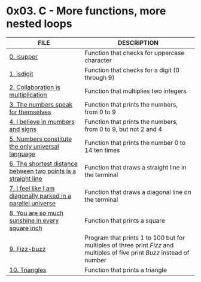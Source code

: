 # 0x03. C - More functions, more nested loops

FILE | DESCRIPTION
-----|-----
[0. isupper](./0-isupper.c) | Function that checks for uppercase character
[1. isdigit](./1-isdigit.c) | Function that checks for a digit (0 through 9)
[2. Collaboration is multiplication](./2-mul.c) | Function that multiplies two integers
[3. The numbers speak for themselves](./3-print_numbers.c) | Function that prints the numbers, from 0 to 9
[4. I believe in mumbers and signs](./4-print_most_numbers.c) | Function that prints the numbers, from 0 to 9, but not 2 and 4
[5. Numbers constitute the only universal language](./5-more_numbers.c) | Function that prints the number 0 to 14 ten times
[6. The shortest distance between two points is a straight line](./6-print_line.c) | Function that draws a straight line in the terminal
[7. I feel like I am diagonally parked in a parallel universe](./7-print_diagonal.c) | Function that draws a diagonal line on the terminal
[8. You are so much sunshine in every square inch](./8-print_square.c) | Function that prints a square
[9. Fizz-buzz](./9-fizz_buzz.c) | Program that prints 1 to 100 but for multiples of three print _Fizz_ and multiples of five print _Buzz_ instead of number
[10. Triangles](./10-print_triangle.c) | Function that prints a triangle

